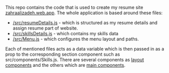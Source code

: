 This repo contains the code that is used to create my resume site [zahraalizadeh.web.app](zahraalizadeh.web.app).
The whole application is based around these files:

- [/src/resumeDetails.js](https://github.com/zahralizadeh/portfolio/blob/master/src/ResumeDetails.js) - which is structured as my resume details and assign resume part of website.
- [/src/skillsDetails.js](https://github.com/zahralizadeh/portfolio/blob/master/src/SkillsDetails.js) - which contains my skills data
- [/src/Menu.js](https://github.com/zahralizadeh/portfolio/blob/master/src/Menu.js) - which configures the menu layout and paths.

Each of mentioned files acts as a data variable which is then passed in as a prop to the corresponding section component such as src/components/Skills.js.
There are several components as [layout components](https://github.com/zahralizadeh/portfolio/tree/master/src/Layout) and the others which are [main components](https://github.com/zahralizadeh/portfolio/tree/master/src/Components).
